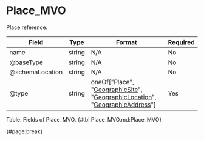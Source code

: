 <!--
    ATTENTION: This file was generated via gradle!
               Do NOT manually edit this file! Any such changes will be overwritten!
-->

# Place_MVO

Place reference.

| Field | Type | Format | Required |
| ------- | ------- | ------- | --- |
| name | string | N/A | No |
| @baseType | string | N/A | No |
| @schemaLocation | string | N/A | No |
| @type | string | oneOf["Place", "[GeographicSite](#geographicsite_mvo)", "[GeographicLocation](#geographiclocation_mvo)", "[GeographicAddress](#geographicaddress_mvo)"] | Yes |

Table: Fields of Place_MVO. {#tbl:Place_MVO.md:Place_MVO}

{#page:break}
